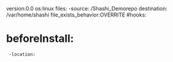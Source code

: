 version:0.0
os:linux
files:
-source: /Shashi_Demorepo
 destination: /var/home/shashi
 file_exists_behavior:OVERRITE
 #hooks:
 # beforeInstall:
     -location:
 
